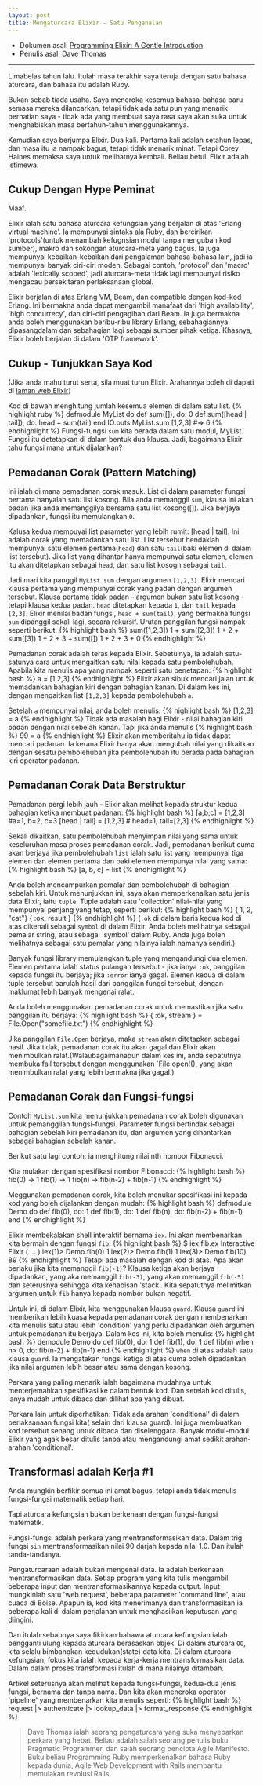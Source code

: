 ```yaml
---
layout: post
title: Mengaturcara Elixir - Satu Pengenalan
---
```


- Dokumen asal: [Programming Elixir: A Gentle Introduction](https://pragprog.com/magazines/2013-06/programming-elixir)
- Penulis asal: [Dave Thomas](https://pragprog.com)

---

Limabelas tahun lalu.  Itulah masa terakhir saya teruja dengan satu bahasa aturcara, dan bahasa itu adalah Ruby.

Bukan sebab tiada usaha.  Saya meneroka kesemua bahasa-bahasa baru semasa mereka dilancarkan, tetapi tidak ada satu pun yang menarik perhatian saya - tidak ada yang membuat saya rasa saya akan suka untuk menghabiskan masa bertahun-tahun menggunakannya.

Kemudian saya berjumpa Elixir. Dua kali.  Pertama kali adalah setahun lepas, dan masa itu ia nampak bagus, tetapi tidak menarik minat.  Tetapi Corey Haines memaksa saya untuk melihatnya kembali.  Beliau betul.  Elixir adalah istimewa.

## Cukup Dengan Hype Peminat

Maaf.

Elixir ialah satu bahasa aturcara kefungsian yang berjalan di atas 'Erlang virtual machine'.  Ia mempunyai sintaks ala Ruby, dan bercirikan 'protocols'(untuk menambah kefugnsian modul tanpa mengubah kod sumber), makro dan sokongan aturcara-meta yang bagus.  Ia juga mempunyai kebaikan-kebaikan dari pengalaman bahasa-bahasa lain, jadi ia mempunyai banyak ciri-ciri moden.  Sebagai contoh, 'protocol' dan 'macro' adalah 'lexically scoped', jadi aturcara-meta tidak lagi mempunyai risiko mengacau persekitaran perlaksanaan global.

Elixir berjalan di atas Erlang VM, Beam, dan compatible dengan kod-kod Erlang.  Ini bermakna anda dapat mengambil manafaat dari 'high availability', 'high concurrecy', dan ciri-ciri pengagihan dari Beam.  Ia juga bermakna anda boleh menggunakan beribu-ribu library Erlang, sebahagiannya dipasangdalam dan sebahagian lagi sebagai sumber pihak ketiga.  Khasnya, Elixir boleh berjalan di dalam 'OTP framework'.

## Cukup - Tunjukkan Saya Kod
(Jika anda mahu turut serta, sila muat turun Elixir.  Arahannya boleh di dapati di [laman web Elixir](http://elixir-lang.org/))

Kod di bawah menghitung jumlah kesemua elemen di dalam satu list.
{% highlight ruby %}
defmodule MyList do
	def sum([]), do: 0
	def sum([head | tail]), do: head + sum(tail)
end
IO.puts MyList.sum [1,2,3]  #=> 6
{% endhighlight %} 
Fungsi-fungsi `sum` kita berada dalam satu modul, MyList.  Fungsi itu detetapkan di dalam bentuk dua klausa.  Jadi, bagaimana Elixir tahu fungsi mana untuk dijalankan?

## Pemadanan Corak (Pattern Matching)

Ini ialah di mana pemadanan corak masuk.  List di dalam parameter fungsi pertama hanyalah satu list kosong.  Bila anda memanggil `sum`, klausa ini akan padan jika anda memanggilya bersama satu list kosong([]).  Jika berjaya dipadankan, fungsi itu memulangkan `0`.

Kalusa kedua mempuyai list parameter yang lebih rumit: [head \| tail].  Ini adalah corak yang memadankan satu list.  List tersebut hendaklah mempunyai satu elemen pertama(`head`) dan satu `tail`(baki elemen di dalam list tersebut).  Jika list yang dihantar hanya mempunyai satu elemen, elemen itu akan ditetapkan sebagai `head`, dan satu list kosogn sebagai `tail`.

Jadi mari kita panggil `MyList.sum` dengan argumen `[1,2,3]`.  Elixir mencari klausa pertama yang mempunyai corak yang padan dengan argumen tersebut.  Klausa pertama tidak padan - argumen bukan satu list kosong - tetapi klausa kedua padan.  `head` ditetapkan kepada `1`, dan `tail` kepada `[2,3]`.  Elixir menilai badan fungsi, `head + sum(tail)`, yang bermakna fungsi `sum` dipanggil sekali lagi, secara rekursif.  Urutan panggilan fungsi nampak seperti berikut:
{% highlight bash %}
sum([1,2,3])
1 + sum([2,3])
1 + 2 + sum([3])
1 + 2 + 3 + sum([])
1 + 2 + 3 + 0
{% endhighlight %}

Pemadanan corak adalah teras kepada Elixir.  Sebetulnya, ia adalah satu-satunya cara untuk mengaitkan satu nilai kepada satu pembolehubah.  Apabila kita menulis apa yang nampak seperti satu penetapan:
{% highlight bash %}
a = [1,2,3]
{% endhighlight %}
Elixir akan sibuk mencari jalan untuk memadankan bahagian kiri dengan bahagian kanan.  Di dalam kes ini, dengan mengaitkan list `[1,2,3]` kepada pembolehubah `a`.

Setelah `a` mempunyai nilai, anda boleh menulis:
{% highlight bash %}
[1,2,3] = a
{% endhighlight %}
Tidak ada masalah bagi Elixir - nilai bahagian kiri padan dengan nilai sebelah kanan.  Tapi jika anda menulis
{% highlight bash %}
99 = a
{% endhighlight %}
Elixir akan memberitahu ia tidak dapat mencari padanan.  Ia kerana Elixir hanya akan mengubah nilai yang dikaitkan dengan sesatu pembolehubah jika pembolehubah itu berada pada bahagian kiri operator padanan.

## Pemadanan Corak Data Berstruktur

Pemadanan pergi lebih jauh - Elixir akan melihat kepada struktur kedua bahagian ketika membuat padanan:
{% highlight bash %}
[a,b,c] = [1,2,3]  #a=1, b=2, c=3
[head | tail] = [1,2,3]  # head=1, tail=[2,3]
{% endhighlight %}

Sekali dikaitkan, satu pembolehubah menyimpan nilai yang sama untuk keseluruhan masa proses pemadanan corak.  Jadi, pemadanan berikut cuma akan berjaya jika pembolehubah `list` ialah satu list yang mempunyai tiga elemen dan elemen pertama dan baki elemen mempunya nilai yang sama:
{% highlight bash %}
[a, b, c] = list
{% endhighlight %}

Anda boleh mencampurkan pemalar dan pembolehubah di bahagian sebelah kiri.  Untuk menunjukkan ini, saya akan memperkenalkan satu jenis data Elixir, iaitu `tuple`.  Tuple adalah satu 'collection' nilai-nilai yang mempunyai penjang yang tetap, seperti berikut:
{% highlight bash %}
{ 1, 2, "cat"}
{ :ok, result }
{% endhighlight %}
(`:ok` di dalam baris kedua kod di atas dikenali sebagai `symbol` di dalam Elixir.  Anda boleh melihatnya sebagai pemalar string, atau sebagai 'symbol' dalam Ruby.  Anda juga boleh melihatnya sebagai satu pemalar yang nilainya ialah namanya sendiri.)

Banyak fungsi library memulangkan tuple yang mengandungi dua elemen.  Elemen pertama ialah status pulangan tersebut - jika ianya `:ok`, panggilan kepada fungsi itu berjaya; jika `:error` ianya gagal.  Elemen kedua di dalam tuple tersebut barulah hasil dari panggilan fungsi tersebut, dengan maklumat lebih banyak mengenai ralat.

Anda boleh menggunakan pemadanan corak untuk memastikan jika satu panggilan itu berjaya:
{% highlight bash %}
{ :ok, stream } = File.Open("somefile.txt")
{% endhighlight %}

Jika panggilan `File.Open` berjaya, maka `stream` akan ditetapkan sebagai hasil.  Jika tidak, pemadanan corak itu akan gagal dan Elixir akan menimbulkan ralat.(Walaubagaimanapun dalam kes ini, anda sepatutnya membuka fail tersebut dengan menggunakan `File.open!(), yang akan menimbulkan ralat yang lebih bermakna jika gagal.)

## Pemadanan Corak dan Fungsi-fungsi

Contoh `MyList.sum` kita menunjukkan pemadanan corak boleh digunakan untuk pemanggilan fungsi-fungsi.  Parameter fungsi bertindak sebagai bahagian sebelah kiri pemadanan itu, dan argumen yang dihantarkan sebagai bahagian sebelah kanan.

Berikut satu lagi contoh:  ia menghitung nilai nth nombor Fibonacci.

Kita mulakan dengan spesifikasi nombor Fibonacci:
{% highlight bash %}
fib(0) -> 1
fib(1) -> 1
fib(n) -> fib(n-2) + fib(n-1)
{% endhighlight %}

Meggunakan pemadanan corak, kita boleh menukar spesifikasi ini kepada kod yang boleh dijalankan dengan mudah:
{% highlight bash %}
defmodule Demo do
  def fib(0), do: 1
  def fib(1), do: 1
  def fib(n), do: fib(n-2) + fib(n-1)
end
{% endhighlight %}

Elixir membekalakan shell interaktif bernama `iex`.  Ini akan membenarkan kita bermain dengan fungsi `fib`:
{% highlight bash %}
$ iex fib.ex
Interactive Elixir ( ... )
iex(1)> Demo.fib(0)
1
iex(2)> Demo.fib(1)
1
iex(3)> Demo.fib(10)
89
{% endhighlight %}
Tetapi ada masalah dengan kod di atas. Apa akan berlaku jika kita memanggil `fib(-1)`?  Klausa ketiga akan berjaya dipadankan, yang aka memanggil `fib(-3)`, yang akan memanggil `fib(-5)` dan seterusnya sehingga kita kehabisan 'stack'.  Kita sepatutnya melimitkan argumen untuk `fib` hanya kepada nombor bukan negatif.

Untuk ini, di dalam Elixir, kita menggunakan klausa `guard`.  Klausa `guard` ini memberikan lebih kuasa kepada pemadanan corak dengan membenarkan kita menulis satu atau lebih 'condition' yang perlu dipadankan oleh argumen untuk pemadanan itu berjaya.  Dalam kes ini, kita boleh menulis:
{% highlight bash %}
demodule Demo do
  def fib(0), do: 1
  def fib(1), do: 1
  def fib(n) when n> 0, do: fib(n-2) + fib(n-1)
end
{% endhighlight %}
`when` di atas adalah satu klausa `guard`.  Ia mengatakan fungsi ketiga di atas cuma boleh dipadankan jika nilai argumen lebih besar atau sama dengan kosong.

Perkara yang paling menarik ialah bagaimana mudahnya untuk menterjemahkan spesifikasi ke dalam bentuk kod.  Dan setelah kod ditulis, ianya mudah untuk dibaca dan dilihat apa yang dibuat.

Perkara lain untuk diperhatikan:  Tidak ada arahan 'conditional' di dalam perlaksanaan fungsi kita( selain dari klausa guard).  Ini juga membuatkan kod tersebut senang untuk dibaca dan diselenggara.  Banyak modul-modul Elixir yang agak besar ditulis tanpa atau mengandungi amat sedikit arahan-arahan 'conditional'.

## Transformasi adalah Kerja #1

Anda mungkin berfikir semua ini amat bagus, tetapi anda tidak menulis fungsi-fungsi matematik setiap hari.

Tapi aturcara kefungsian bukan berkenaan dengan fungsi-fungsi matematik.

Fungsi-fungsi adalah perkara yang mentransformasikan data. Dalam trig fungsi `sin` mentransformasikan nilai 90 darjah kepada nilai 1.0.  Dan itulah tanda-tandanya.

Pengaturcaraan adalah bukan mengenai data.  Ia adalah berkenaan mentransformasikan data.  Setiap program yang kita tulis mengambil beberapa input dan mentransformasikannya kepada output.  Input mungkinlah satu 'web request', beberapa parameter 'command line', atau cuaca di Boise.  Apapun ia, kod kita menerimanya dan transformasikan ia beberapa kali di dalam perjalanan untuk menghasilkan keputusan yang diingini.

Dan itulah sebabnya saya fikirkan bahawa aturcara kefungsian ialah pengganti ulung kepada aturcara berasaskan objek.  Di dalam aturcara `OO`, kita selalu bimbangkan kedudukan(state) data kita.  Di dalam aturcara kefungsian, fokus kita ialah kepada kerja-kerja mentransformasikan data.  Dalam dalam proses transformasi itulah di mana nilainya ditambah.

Artikel seterusnya akan melihat kepada fungsi-fungsi, kedua-dua jenis fungsi, bernama dan tanpa nama.  Dan kita akan meneroka operator 'pipeline' yang membenarkan kita menulis seperti:
{% highlight bash %}
request |> authenticate |> lookup_data |> format_response
{% endhighlight %}

>Dave Thomas ialah seorang pengaturcara yang suka menyebarkan perkara yang hebat.  Beliau adalah salah seorang penulis buku Pragmatic Programmer, dan salah seorang pencipta Agile Manifesto.  Buku beliau Programming Ruby memperkenalkan bahasa Ruby kepada dunia, Agile Web Development with Rails membantu memulakan revolusi Rails. 







